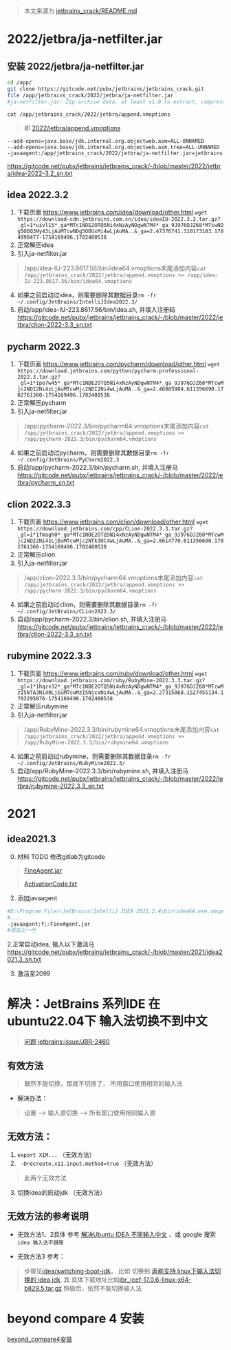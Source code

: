 > 本文来源为 [jetbrains_crack/README.md](https://gitcode.net/pubx/jetbrains/jetbrains_crack/-/blob/master/README.md)
# 2022/jetbra/ja-netfilter.jar 

## 安装 2022/jetbra/ja-netfilter.jar 
```bash
cd /app/
git clone https://gitcode.net/pubx/jetbrains/jetbrains_crack.git
file /app/jetbrains_crack/2022/jetbra/ja-netfilter.jar 
#ja-netfilter.jar: Zip archive data, at least v1.0 to extract, compression method=deflate
```
 
 ```cat /app/jetbrains_crack/2022/jetbra/append.vmoptions ```
>  即 [2022/jetbra/append.vmoptions](https://gitcode.net/pubx/jetbrains/jetbrains_crack/-/blob/master/2022/jetbra/append.vmoptions)
```text
--add-opens=java.base/jdk.internal.org.objectweb.asm=ALL-UNNAMED
--add-opens=java.base/jdk.internal.org.objectweb.asm.tree=ALL-UNNAMED
-javaagent:/app/jetbrains_crack/2022/jetbra/ja-netfilter.jar=jetbrains
```

https://gitcode.net/pubx/jetbrains/jetbrains_crack/-/blob/master/2022/jetbra/idea-2022-3.2_sn.txt


## idea 2022.3.2
1. 下载页面 https://www.jetbrains.com/idea/download/other.html
```wget https://download-cdn.jetbrains.com.cn/idea/ideaIU-2022.3.2.tar.gz?_gl=1*uivl15*_ga*MTc1NDE2OTQ5Ni4xNzAyNDgwNTM4*_ga_9J976DJZ68*MTcwNDg5ODQ3Ny43LjAuMTcwNDg5ODUxMi4wLjAuMA..&_ga=2.47376741.310173183.1704898477-1754169496.1702480538```
2. 正常解压idea
3. 引入ja-netfilter.jar
>/app/idea-IU-223.8617.56/bin/idea64.vmoptions末尾添加内容```cat /app/jetbrains_crack/2022/jetbra/append.vmoptions >> /app/idea-IU-223.8617.56/bin/idea64.vmoptions```
4. 如果之前启动过idea，则需要删除其数据目录```rm -fr ~/.config/JetBrains/IntelliJIdea2022.3/```
5. 启动/app/idea-IU-223.8617.56/bin/idea.sh, 并填入注册码 https://gitcode.net/pubx/jetbrains/jetbrains_crack/-/blob/master/2022/jetbra/clion-2022-3.3_sn.txt



## pycharm 2022.3
1. 下载页面 https://www.jetbrains.com/pycharm/download/other.html
```wget https://download.jetbrains.com/python/pycharm-professional-2022.3.tar.gz?_gl=1*1po7w45*_ga*MTc1NDE2OTQ5Ni4xNzAyNDgwNTM4*_ga_9J976DJZ68*MTcwMjc2NDI2Ni4zLjAuMTcwMjc2NDI2Ni4wLjAuMA..&_ga=2.46885984.611356690.1702761360-1754169496.1702480538```
2. 正常解压pycharm
3. 引入ja-netfilter.jar
>/app/pycharm-2022.3/bin/pycharm64.vmoptions末尾添加内容```cat /app/jetbrains_crack/2022/jetbra/append.vmoptions >> /app/pycharm-2022.3/bin/pycharm64.vmoptions```
4. 如果之前启动过pycharm，则需要删除其数据目录```rm -fr ~/.config/JetBrains/PyCharm2022.3```
5. 启动/app/pycharm-2022.3/bin/pycharm.sh, 并填入注册马 https://gitcode.net/pubx/jetbrains/jetbrains_crack/-/blob/master/2022/jetbra/pycharm_sn.txt

## clion 2022.3.3
1. 下载页面 https://www.jetbrains.com/clion/download/other.html
```wget  https://download.jetbrains.com/cpp/CLion-2022.3.3.tar.gz?_gl=1*1fmagh0*_ga*MTc1NDE2OTQ5Ni4xNzAyNDgwNTM4*_ga_9J976DJZ68*MTcwMjc2NDI2Ni4zLjEuMTcwMjc2NTk3OC4wLjAuMA..&_ga=2.8614770.611356690.1702761360-1754169496.1702480538```
2. 正常解压clion
3. 引入ja-netfilter.jar
>/app/clion-2022.3.3/bin/pycharm64.vmoptions末尾添加内容```cat /app/jetbrains_crack/2022/jetbra/append.vmoptions >> /app/pycharm-2022.3/bin/pycharm64.vmoptions```
4. 如果之前启动过clion，则需要删除其数据目录```rm -fr ~/.config/JetBrains/CLion2022.3/```
5. 启动/app/pycharm-2022.3/bin/clion.sh, 并填入注册马 https://gitcode.net/pubx/jetbrains/jetbrains_crack/-/blob/master/2022/jetbra/clion-2022-3.3_sn.txt


## rubymine 2022.3.3
1. 下载页面 https://www.jetbrains.com/ruby/download/other.html
```wget https://download.jetbrains.com/ruby/RubyMine-2022.3.3.tar.gz?_gl=1*1hqzv32*_ga*MTc1NDE2OTQ5Ni4xNzAyNDgwNTM4*_ga_9J976DJZ68*MTcwMzI5NTA3Ni40LjEuMTcwMzI5NjcxNi4wLjAuMA..&_ga=2.27315068.1527455134.1703295076-1754169496.1702480538```
2. 正常解压rubymine
3. 引入ja-netfilter.jar
>/app/RubyMine-2022.3.3/bin/rubymine64.vmoptions末尾添加内容```cat /app/jetbrains_crack/2022/jetbra/append.vmoptions >> /app/RubyMine-2022.3.3/bin/rubymine64.vmoptions```
4. 如果之前启动过rubymine，则需要删除其数据目录```rm -fr ~/.config/JetBrains/RubyMine2022.3/```
5. 启动/app/RubyMine-2022.3.3/bin/rubymine.sh, 并填入注册马 https://gitcode.net/pubx/jetbrains/jetbrains_crack/-/blob/master/2022/jetbra/rubymine-2022.3.3_sn.txt

# 2021
##  idea2021.3


0. 材料 TODO 修改gitlab为gitcode
> [FineAgent.jar](https://gitlab.com/pubz/jetbrains-crack/-/raw/main/2021.3/FineAgent.jar)

> [ActivationCode.txt](https://gitlab.com/pubz/jetbrains-crack/-/raw/main/2021.3/ActivationCode.txt)

2. 添加javaagent
```python
#D:\Program Files\JetBrains\IntelliJ IDEA 2021.2.4\bin\idea64.exe.vmoptions
#....
-javaagent:f:/FineAgent.jar
#添加上一行
```

2.正常启动idea, 输入以下激活马 https://gitcode.net/pubx/jetbrains/jetbrains_crack/-/blob/master/2021/idea2021.3_sn.txt


3. 激活至2099



# 解决：JetBrains 系列IDE 在ubuntu22.04下 输入法切换不到中文
> [问题 jetbrains:issue/JBR-2460](https://youtrack.jetbrains.com/issue/JBR-2460)

## 有效方法
> 既然不能切换，那就不切换了， 所用窗口使用相同的输入法

- 解决办法：
> 设置 -->  输入源切换  --> 所有窗口使用相同输入源


##  无效方法： 
1. ```export XIM...```  （无效方法）
2. ``` -Drecreate.x11.input.method=true``` （无效方法）
> 此两个无效方法 
3.  切换idea的启动jdk （无效方法）


## 无效方法的参考说明
- 无效方法1、2具体 参考 [解决Ubuntu IDEA 不能输入中文](https://cloud.tencent.com/developer/article/1929886) 、或 google 搜索 ```idea 输入法不跟随```

- 无效方法3 参考：
> 步骤见[idea/switching-boot-jdk](https://www.jetbrains.com/help/idea/switching-boot-jdk.html)， 比如 切换到 [声称支持 linux下输入法切换的 idea jdk](https://github.com/JetBrains/JetBrainsRuntime/releases/tag/jbr-release-17.0.6b829.5), 其 具体下载地址比如[jbr_jcef-17.0.6-linux-x64-b829.5.tar.gz](https://cache-redirector.jetbrains.com/intellij-jbr/jbr_jcef-17.0.6-linux-x64-b829.5.tar.gz)
> 照做后，依然不能切换输入法


# beyond compare 4 安装
[beyond_compare4安装](https://gitcode.net/pubx/jetbrains/jetbrains_crack/-/blob/master/beyond_compare/beyond_compare4.md)
